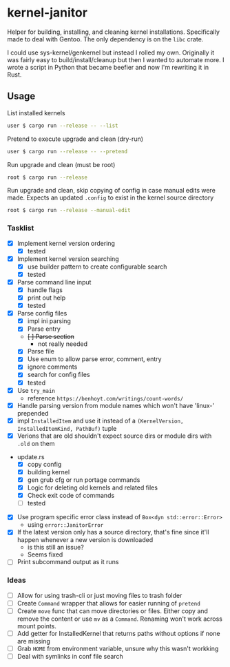 # kernel-janitor
Helper for building, installing, and cleaning kernel installations. Specifically made to deal with Gentoo. 
The only dependency is on the `libc` crate.

I could use sys-kernel/genkernel but instead I rolled my own. Originally it was fairly easy to build/install/cleanup but then I wanted
to automate more. I wrote a script in Python that became beefier and now I'm rewriting it in Rust.

## Usage
List installed kernels
```bash
user $ cargo run --release -- --list
```

Pretend to execute upgrade and clean (dry-run)
```bash
user $ cargo run --release -- --pretend
```

Run upgrade and clean (must be root)
```bash
root $ cargo run --release
```

Run upgrade and clean, skip copying of config in case manual edits were made.
Expects an updated `.config` to exist in the kernel source directory
```bash
root $ cargo run --release --manual-edit
```


### Tasklist
* [x] Implement kernel version ordering
    - [x] tested
* [x] Implement kernel version searching
    - [x] use builder pattern to create configurable search
    - [x] tested
* [x] Parse command line input
    - [x] handle flags
    - [x] print out help
    - [x] tested
* [x] Parse config files
    - [x] impl ini parsing
    - [x] Parse entry
    - ~~[ ] Parse section~~
        - not really needed
    - [x] Parse file
    - [x] Use enum to allow parse error, comment, entry
    - [x] ignore comments
    - [x] search for config files
    - [x] tested
* [x] Use `try_main`
    - reference `https://benhoyt.com/writings/count-words/`
* [x] Handle parsing version from module names which won't have 'linux-' prepended
* [x] impl `InstalledItem` and use it instead of a `(KernelVersion, InstalledItemKind, PathBuf)` tuple
* [x] Verions that are old shouldn't expect source dirs or module dirs with `.old` on them
* update.rs 
    - [x] copy config
    - [x] building kernel
    - [x] gen grub cfg or run portage commands
    - [x] Logic for deleting old kernels and related files
    - [x] Check exit code of commands
    - [ ] tested
* [x] Use program specific error class instead of `Box<dyn std::error::Error>`
    - using `error::JanitorError`
* [x] If the latest version only has a source directory, that's fine since it'll happen whenever a new version is downloaded
    - is this still an issue?
    - Seems fixed
* [ ] Print subcommand output as it runs

### Ideas
* [ ] Allow for using trash-cli or just moving files to trash folder
* [ ] Create `Command` wrapper that allows for easier running of `pretend`
* [ ] Create `move` func that can move directories or files. Either copy and remove the content
      or use `mv` as a `Command`. Renaming won't work across mount points.
* [ ] Add getter for InstalledKernel that returns paths without options if none are missing
* [ ] Grab `HOME` from environment variable, unsure why this wasn't workking
* [ ] Deal with symlinks in conf file search